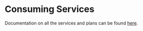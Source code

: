# Consuming Services 

Documentation on all the services and plans can be found [here](https://docs.vmware.com/en/Tanzu-Cloud-Service-Broker-for-AWS/1.1/csb-aws/GUID-reference-index.html).
